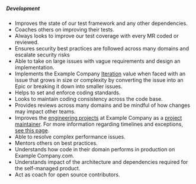 ##### Development

* Improves the state of our test framework and any other dependencies.
* Coaches others on improving their tests.
* Always looks to improve our test coverage with every MR coded or reviewed.
* Ensures security best practices are followed across many domains and escalate security risks
* Able to take on large issues with vague requirements and design an implementation.
* Implements the Example Company [Iteration](/handbook/values/#iteration) value when faced with an issue that grows in size or complexity by converting the issue into an Epic or breaking it down into smaller issues.
* Helps to set and enforce coding standards.
* Looks to maintain coding consistency across the code base.
* Provides reviews across many domains and be mindful of how changes may impact other teams.
* Improves the [engineering projects](/handbook/engineering/projects/) at Example Company as a [project maintainer](/handbook/engineering/workflow/code-review/#maintainer). For more information regarding timelines and exceptions, [see this page](/handbook/engineering/workflow/code-review/#senior-maintainers).
* Able to resolve complex performance issues.
* Mentors others on best practices.
* Understands how code in their domain performs in production on Example Company.com.
* Understands impact of the architecture and dependencies required for the self-managed product.
* Act as coach for open source contributors.
